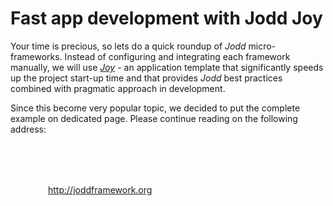 # Fast app development with Jodd Joy

Your time is precious, so lets do a quick roundup of *Jodd* micro-frameworks.
Instead of configuring and integrating each framework manually, we will use
[*Joy*](/doc/joy/index.html) - an application template that significantly
speeds up the project start-up time and that provides *Jodd* best
practices combined with pragmatic approach in development.

Since this become very popular topic, we decided to put the complete
example on dedicated page. Please continue reading on the following address:

<div class="button button-long" style="margin: 80px 60px"><a href="http://joddframework.org">http://joddframework.org</a></div>
